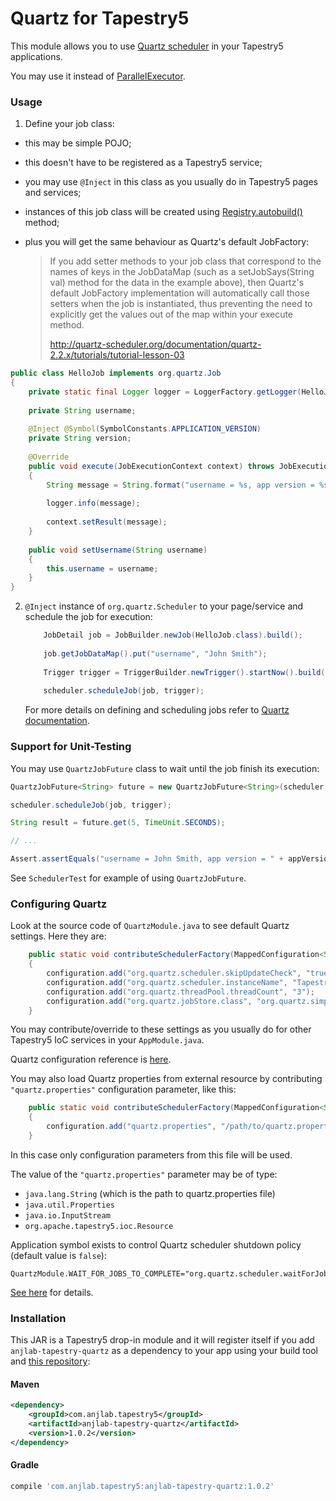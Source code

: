 Quartz for Tapestry5
====================

This module allows you to use [Quartz scheduler](http://quartz-scheduler.org) in your Tapestry5 applications.

You may use it instead of [ParallelExecutor](http://tapestry.apache.org/parallel-execution.html).

### Usage

 1. Define your job class:
   - this may be simple POJO;
   - this doesn't have to be registered as a Tapestry5 service;
   - you may use `@Inject` in this class as you usually do in Tapestry5 pages and services;
   - instances of this job class will be created using <a href="http://tapestry.apache.org/current/apidocs/org/apache/tapestry5/ioc/ObjectLocator.html#autobuild(java.lang.Class)">Registry.autobuild()</a> method;
   - plus you will get the same behaviour as Quartz's default JobFactory:

     > If you add setter methods to your job class that correspond to the names of keys
     > in the JobDataMap (such as a setJobSays(String val) method for the data in the example above),
     > then Quartz's default JobFactory implementation will automatically call those setters
     > when the job is instantiated, thus preventing the need to explicitly get the values out
     > of the map within your execute method.
     >
     > http://quartz-scheduler.org/documentation/quartz-2.2.x/tutorials/tutorial-lesson-03


   ``` java
   public class HelloJob implements org.quartz.Job
   {
       private static final Logger logger = LoggerFactory.getLogger(HelloJob.class);
       
       private String username;
       
       @Inject @Symbol(SymbolConstants.APPLICATION_VERSION)
       private String version;
       
       @Override
       public void execute(JobExecutionContext context) throws JobExecutionException
       {
           String message = String.format("username = %s, app version = %s", username, version);
           
           logger.info(message);
           
           context.setResult(message);
       }
       
       public void setUsername(String username)
       {
           this.username = username;
       }
   }
   ```

 2. `@Inject` instance of `org.quartz.Scheduler` to your page/service and schedule the job for execution:

    ``` java
        JobDetail job = JobBuilder.newJob(HelloJob.class).build();
        
        job.getJobDataMap().put("username", "John Smith");
        
        Trigger trigger = TriggerBuilder.newTrigger().startNow().build();
        
        scheduler.scheduleJob(job, trigger);

    ```
    
    For more details on defining and scheduling jobs refer to [Quartz documentation](http://quartz-scheduler.org/documentation/quartz-2.2.x/tutorials).
    
### Support for Unit-Testing

You may use `QuartzJobFuture` class to wait until the job finish its execution:

```java
QuartzJobFuture<String> future = new QuartzJobFuture<String>(scheduler, job.getKey());

scheduler.scheduleJob(job, trigger);

String result = future.get(5, TimeUnit.SECONDS);

// ...

Assert.assertEquals("username = John Smith, app version = " + appVersion, result);
```

See `SchedulerTest` for example of using `QuartzJobFuture`.

### Configuring Quartz

Look at the source code of `QuartzModule.java` to see default Quartz settings. Here they are:

``` java
    public static void contributeSchedulerFactory(MappedConfiguration<String, Object> configuration)
    {
        configuration.add("org.quartz.scheduler.skipUpdateCheck", "true");
        configuration.add("org.quartz.scheduler.instanceName", "TapestryQuartz");
        configuration.add("org.quartz.threadPool.threadCount", "3");
        configuration.add("org.quartz.jobStore.class", "org.quartz.simpl.RAMJobStore");
    }
```

You may contribute/override to these settings as you usually do for other Tapestry5 IoC services in your `AppModule.java`.

Quartz configuration reference is [here](http://quartz-scheduler.org/documentation/quartz-2.2.x/configuration/).

You may also load Quartz properties from external resource by contributing
`"quartz.properties"` configuration parameter, like this:

``` java
    public static void contributeSchedulerFactory(MappedConfiguration<String, Object> configuration)
    {
        configuration.add("quartz.properties", "/path/to/quartz.properties");
    }
```

In this case only configuration parameters from this file will be used.

The value of the `"quartz.properties"` parameter may be of type:
  - `java.lang.String` (which is the path to quartz.properties file)
  - `java.util.Properties`
  - `java.io.InputStream`
  - `org.apache.tapestry5.ioc.Resource`


Application symbol exists to control Quartz scheduler shutdown policy (default value is `false`):

```
QuartzModule.WAIT_FOR_JOBS_TO_COMPLETE="org.quartz.scheduler.waitForJobsToComplete"
```

<a href="http://quartz-scheduler.org/api/2.2.0/org/quartz/Scheduler.html#shutdown(boolean)">See here</a> for details.

### Installation
This JAR is a Tapestry5 drop-in module and it will register itself if you 
add `anjlab-tapestry-quartz` as a dependency to your app using your build tool
and [this repository](https://github.com/anjlab/anjlab-tapestry-commons#maven-repository):

#### Maven
```xml
<dependency>
    <groupId>com.anjlab.tapestry5</groupId>
    <artifactId>anjlab-tapestry-quartz</artifactId>
    <version>1.0.2</version>
</dependency>
```

#### Gradle
```groovy
compile 'com.anjlab.tapestry5:anjlab-tapestry-quartz:1.0.2'
```
